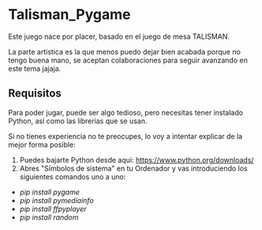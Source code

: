 # Talisman_Pygame

Este juego nace por placer, basado en el juego de mesa TALISMAN.

La parte artistica es la que menos puedo dejar bien acabada porque no tengo buena mano, se aceptan colaboraciones para seguir avanzando en este tema jajaja.

## Requisitos

Para poder jugar, puede ser algo tedioso, pero necesitas tener instalado Python, así como las librerias que se usan.

Si no tienes experiencia no te preocupes, lo voy a intentar explicar de la mejor forma posible:
1) Puedes bajarte Python desde aqui: https://www.python.org/downloads/
2) Abres "Símbolos de sistema" en tu Ordenador y vas introduciendo los siguientes comandos uno a uno:
  - *pip install pygame*
  - *pip install pymediainfo*
  - *pip install ffpyplayer*
  - *pip install random*
